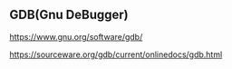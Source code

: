 ## GDB(Gnu DeBugger)

https://www.gnu.org/software/gdb/


https://sourceware.org/gdb/current/onlinedocs/gdb.html

